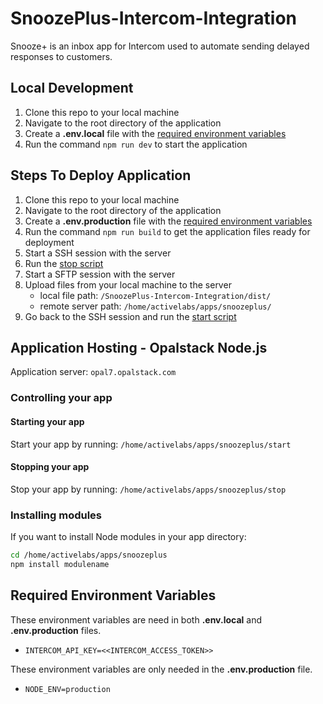 # SnoozePlus-Intercom-Integration

Snooze+ is an inbox app for Intercom used to automate sending delayed responses to customers.

## Local Development

1. Clone this repo to your local machine
1. Navigate to the root directory of the application
1. Create a **.env.local** file with the [required environment variables](#required-environment-variables)
1. Run the command `npm run dev` to start the application

## Steps To Deploy Application

1. Clone this repo to your local machine
1. Navigate to the root directory of the application
1. Create a **.env.production** file with the [required environment variables](#required-environment-variables)
1. Run the command `npm run build` to get the application files ready for deployment
1. Start a SSH session with the server
1. Run the [stop script](#stopping-your-app)
1. Start a SFTP session with the server
1. Upload files from your local machine to the server
   - local file path: `/SnoozePlus-Intercom-Integration/dist/`
   - remote server path: `/home/activelabs/apps/snoozeplus/`
1. Go back to the SSH session and run the [start script](#starting-your-app)

## Application Hosting - Opalstack Node.js

Application server: `opal7.opalstack.com`

### Controlling your app

#### Starting your app

Start your app by running:
`/home/activelabs/apps/snoozeplus/start`

#### Stopping your app

Stop your app by running:
`/home/activelabs/apps/snoozeplus/stop`

### Installing modules

If you want to install Node modules in your app directory:

```bash
cd /home/activelabs/apps/snoozeplus
npm install modulename
```

## Required Environment Variables

These environment variables are need in both **.env.local** and **.env.production** files.

- `INTERCOM_API_KEY=<<INTERCOM_ACCESS_TOKEN>>`

These environment variables are only needed in the **.env.production** file.

- `NODE_ENV=production`
